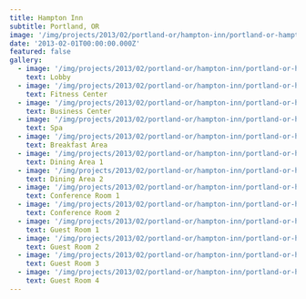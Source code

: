 ```yaml
---
title: Hampton Inn
subtitle: Portland, OR
image: '/img/projects/2013/02/portland-or/hampton-inn/portland-or-hampton-inn-fitness-center.jpg'
date: '2013-02-01T00:00:00.000Z'
featured: false
gallery:
  - image: '/img/projects/2013/02/portland-or/hampton-inn/portland-or-hampton-inn-lobby.jpg'
    text: Lobby
  - image: '/img/projects/2013/02/portland-or/hampton-inn/portland-or-hampton-inn-fitness-center.jpg'
    text: Fitness Center
  - image: '/img/projects/2013/02/portland-or/hampton-inn/portland-or-hampton-inn-business-center.jpg'
    text: Business Center
  - image: '/img/projects/2013/02/portland-or/hampton-inn/portland-or-hampton-inn-spa.jpg'
    text: Spa
  - image: '/img/projects/2013/02/portland-or/hampton-inn/portland-or-hampton-inn-breakfast-area.jpg'
    text: Breakfast Area
  - image: '/img/projects/2013/02/portland-or/hampton-inn/portland-or-hampton-inn-dining-area-1.jpg'
    text: Dining Area 1
  - image: '/img/projects/2013/02/portland-or/hampton-inn/portland-or-hampton-inn-dining-area-2.jpg'
    text: Dining Area 2
  - image: '/img/projects/2013/02/portland-or/hampton-inn/portland-or-hampton-inn-conference-room-1.jpg'
    text: Conference Room 1
  - image: '/img/projects/2013/02/portland-or/hampton-inn/portland-or-hampton-inn-conference-room-2.jpg'
    text: Conference Room 2
  - image: '/img/projects/2013/02/portland-or/hampton-inn/portland-or-hampton-inn-guest-room-1.jpg'
    text: Guest Room 1
  - image: '/img/projects/2013/02/portland-or/hampton-inn/portland-or-hampton-inn-guest-room-2.jpg'
    text: Guest Room 2
  - image: '/img/projects/2013/02/portland-or/hampton-inn/portland-or-hampton-inn-guest-room-3.jpg'
    text: Guest Room 3
  - image: '/img/projects/2013/02/portland-or/hampton-inn/portland-or-hampton-inn-guest-room-4.jpg'
    text: Guest Room 4
---
```


